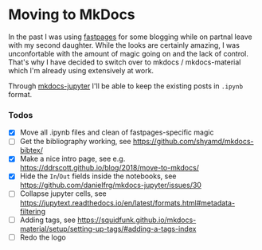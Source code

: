 # Moving to MkDocs

In the past I was using [fastpages](https://github.com/fastai/fastpages) for some blogging while on partnal leave with my second daughter. 
While the looks are certainly amazing, I was unconfortable with the amount of magic going on and the lack of control. 
That's why I have decided to switch over to mkdocs / mkdocs-material which I'm already using extensively at work.

Through [mkdocs-jupyter](https://github.com/danielfrg/mkdocs-jupyter) I'll be able to keep the existing posts in `.ipynb` format. 

### Todos
- [x] Move all .ipynb files and clean of fastpages-specific magic
- [ ] Get the bibliography working, see https://github.com/shyamd/mkdocs-bibtex/
- [x] Make a nice intro page, see e.g. https://ddrscott.github.io/blog/2018/move-to-mkdocs/
- [x] Hide the `In`/`Out` fields inside the notebooks, see https://github.com/danielfrg/mkdocs-jupyter/issues/30
- [ ] Collapse jupyter cells, see https://jupytext.readthedocs.io/en/latest/formats.html#metadata-filtering
- [ ] Adding tags, see https://squidfunk.github.io/mkdocs-material/setup/setting-up-tags/#adding-a-tags-index
- [ ] Redo the logo